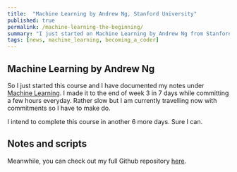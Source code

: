 ```yaml
---
title:  "Machine Learning by Andrew Ng, Stanford University"
published: true
permalink: /machine-learning-the-beginning/
summary: "I just started on Machine Learning by Andrew Ng from Stanford University."
tags: [news, machine_learning, becoming_a_coder]
---
```


## Machine Learning by Andrew Ng
 
So I just started this course and I have documented my notes under [Machine Learning](http://127.0.0.1:4005/machine-learning/). I made it to the end of week 3 in 7 days while committing a few hours everyday. Rather slow but I am currently travelling now with commitments so I have to make do.

I intend to complete this course in another 6 more days. Sure I can.

## Notes and scripts
Meanwhile, you can check out my full Github repository [here](https://github.com/ritchieng).

